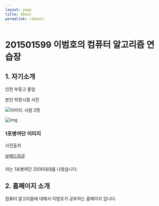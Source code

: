 ```yaml
---
layout: page
title: About
permalink: /about/
---
```


# 201501599 이범호의 컴퓨터 알고리즘 연습장



## 1. 자기소개

인천 부흥고 졸업

본인 학창시절 사진

![이미지: 사람 2명](https://scontent-ssn1-1.xx.fbcdn.net/v/t1.0-9/1391988_471285019651682_1730938297_n.jpg?_nc_cat=105&_nc_sid=110474&_nc_ohc=AJL91JgIlqwAX-wMgn2&_nc_ht=scontent-ssn1-1.xx&oh=7ab269853c3dee6f1dd1989a3f0ad086&oe=5EABD5E6)

![img](http://file.flash24.dreamx.com/g4/data/mw.cheditor/1707/qwYCxWetwDknJ7ZaQM8NxEofw.png)

### 1포병여단 이미지

사진출처

[보배드림글](https://www.bobaedream.co.kr/view?code=best&No=12635)

### 

저는 1포병여단 2000대대를 나왔습니다.



## 2. 홈페이지 소개

컴퓨터 알고리즘에 대해서 이범호가 공부하는 홈페이지 입니다.




